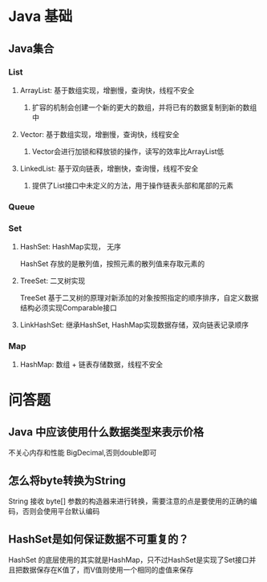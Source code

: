 # Java 基础

## Java集合

### List

1. ArrayList: 基于数组实现，增删慢，查询快，线程不安全
   1. 扩容的机制会创建一个新的更大的数组，并将已有的数据复制到新的数组中
2. Vector: 基于数组实现，增删慢，查询快，线程安全
   1. Vector会进行加锁和释放锁的操作，读写的效率比ArrayList低

3. LinkedList: 基于双向链表，增删快，查询慢，线程不安全
   1. 提供了List接口中未定义的方法，用于操作链表头部和尾部的元素


### Queue

### Set

1. HashSet: HashMap实现， 无序

    HashSet 存放的是散列值，按照元素的散列值来存取元素的

2. TreeSet: 二叉树实现
    
    TreeSet 基于二叉树的原理对新添加的对象按照指定的顺序排序，自定义数据结构必须实现Comparable接口

3. LinkHashSet: 继承HashSet, HashMap实现数据存储，双向链表记录顺序

### Map

1. HashMap: 数组 + 链表存储数据，线程不安全

    

# 问答题

## Java 中应该使用什么数据类型来表示价格

不关心内存和性能 BigDecimal,否则double即可

## 怎么将byte转换为String

String 接收 byte[] 参数的构造器来进行转换，需要注意的点是要使用的正确的编码，否则会使用平台默认编码

## HashSet是如何保证数据不可重复的？

HashSet 的底层使用的其实就是HashMap，只不过HashSet是实现了Set接口并且把数据保存在K值了，而V值则使用一个相同的虚值来保存